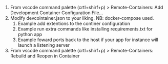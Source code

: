 1. From vscode command palette (crtl+shirf+p) > Remote-Containers: Add Development Container Configuration File...
2. Modify devcointainer.json to your liking. NB: docker-compose used.
    1. Example add extentions to the continer configuration
    2. Example run extra commands like installing requirements.txt for python app
    3. Example foward ports back to the host if your app for instance will launch a listening server
3. From vscode command palette (crtl+shirf+p) > Remote-Containers: Rebuild and Reopen in Container
